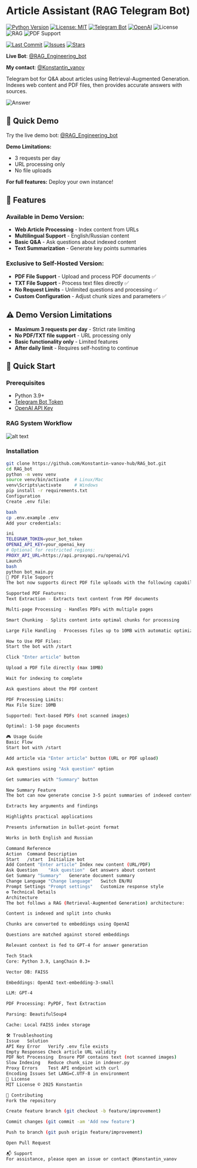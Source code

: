 # Article Assistant (RAG Telegram Bot) 

[![Python Version](https://img.shields.io/badge/python-3.9+-blue)](https://www.python.org/)
[![License: MIT](https://img.shields.io/badge/License-MIT-yellow.svg)](https://opensource.org/licenses/MIT)
[![Telegram Bot](https://img.shields.io/badge/Telegram-Bot-blue.svg)](https://core.telegram.org/bots)
[![OpenAI](https://img.shields.io/badge/OpenAI-GPT--4-purple.svg)](https://openai.com/)
![License](https://img.shields.io/badge/license-MIT-green)
![RAG](https://img.shields.io/badge/tech-RAG-orange)
![PDF Support](https://img.shields.io/badge/feature-PDF%20Support-red)

[![Last Commit](https://img.shields.io/github/last-commit/Konstantin-vanov-hub/RAG_bot)](https://github.com/Konstantin-vanov-hub/RAG_bot/commits/main)
[![Issues](https://img.shields.io/github/issues/Konstantin-vanov-hub/RAG_bot)](https://github.com/Konstantin-vanov-hub/RAG_bot/issues)
[![Stars](https://img.shields.io/github/stars/Konstantin-vanov-hub/RAG_bot)](https://github.com/Konstantin-vanov-hub/RAG_bot/stargazers)

**Live Bot**: [@RAG_Engineering_bot](https://t.me/RAG_Engineering_bot)

**My contact**: [@Konstantin_vanov](https://t.me/Konstantin_vanov)

Telegram bot for Q&A about articles using Retrieval-Augmented Generation. Indexes web content and PDF files, then provides accurate answers with sources.

![Answer](images/answer1.jpg)

## 🚀 Quick Demo

Try the live demo bot: [@RAG_Engineering_bot](https://t.me/RAG_Engineering_bot)

**Demo Limitations:**
- 3 requests per day
- URL processing only
- No file uploads

**For full features:** Deploy your own instance!

## 🌟 Features 
### Available in Demo Version:
- **Web Article Processing** - Index content from URLs
- **Multilingual Support** - English/Russian content
- **Basic Q&A** - Ask questions about indexed content
- **Text Summarization** - Generate key points summaries

### Exclusive to Self-Hosted Version:
- **PDF File Support** - Upload and process PDF documents ✅
- **TXT File Support** - Process text files directly ✅
- **No Request Limits** - Unlimited questions and processing ✅
- **Custom Configuration** - Adjust chunk sizes and parameters ✅

## ⚠️ Demo Version Limitations
- **Maximum 3 requests per day** - Strict rate limiting
- **No PDF/TXT file support** - URL processing only
- **Basic functionality only** - Limited features
- **After daily limit** - Requires self-hosting to continue


## 🚀 Quick Start
### Prerequisites
- Python 3.9+
- [Telegram Bot Token](https://core.telegram.org/bots#how-do-i-create-a-bot)
- [OpenAI API Key](https://platform.openai.com/api-keys)

### RAG System Workflow
 
![alt text](images/scheme.png)

### Installation
``` bash
git clone https://github.com/Konstantin-vanov-hub/RAG_bot.git
cd RAG_bot
python -m venv venv
source venv/bin/activate  # Linux/Mac
venv\Scripts\activate     # Windows
pip install -r requirements.txt
Configuration
Create .env file:

bash
cp .env.example .env
Add your credentials:

ini
TELEGRAM_TOKEN=your_bot_token
OPENAI_API_KEY=your_openai_key
# Optional for restricted regions:
PROXY_API_URL=https://api.proxyapi.ru/openai/v1
Launch
bash
python bot_main.py
📄 PDF File Support
The bot now supports direct PDF file uploads with the following capabilities:

Supported PDF Features:
Text Extraction - Extracts text content from PDF documents

Multi-page Processing - Handles PDFs with multiple pages

Smart Chunking - Splits content into optimal chunks for processing

Large File Handling - Processes files up to 10MB with automatic optimization

How to Use PDF Files:
Start the bot with /start

Click "Enter article" button

Upload a PDF file directly (max 10MB)

Wait for indexing to complete

Ask questions about the PDF content

PDF Processing Limits:
Max File Size: 10MB

Supported: Text-based PDFs (not scanned images)

Optimal: 1-50 page documents

🎮 Usage Guide
Basic Flow
Start bot with /start

Add article via "Enter article" button (URL or PDF upload)

Ask questions using "Ask question" option

Get summaries with "Summary" button

New Summary Feature
The bot can now generate concise 3-5 point summaries of indexed content:

Extracts key arguments and findings

Highlights practical applications

Presents information in bullet-point format

Works in both English and Russian

Command Reference
Action	Command	Description
Start	/start	Initialize bot
Add Content	"Enter article"	Index new content (URL/PDF)
Ask Question	"Ask question"	Get answers about content
Get Summary	"Summary"	Generate document summary
Change Language	"Change language"	Switch EN/RU
Prompt Settings	"Prompt settings"	Customize response style
⚙️ Technical Details
Architecture
The bot follows a RAG (Retrieval-Augmented Generation) architecture:

Content is indexed and split into chunks

Chunks are converted to embeddings using OpenAI

Questions are matched against stored embeddings

Relevant context is fed to GPT-4 for answer generation

Tech Stack
Core: Python 3.9, LangChain 0.3+

Vector DB: FAISS

Embeddings: OpenAI text-embedding-3-small

LLM: GPT-4

PDF Processing: PyPDF, Text Extraction

Parsing: BeautifulSoup4

Cache: Local FAISS index storage

🛠 Troubleshooting
Issue	Solution
API Key Error	Verify .env file exists
Empty Responses	Check article URL validity
PDF Not Processing	Ensure PDF contains text (not scanned images)
Slow Indexing	Reduce chunk_size in indexer.py
Proxy Errors	Test API endpoint with curl
Encoding Issues	Set LANG=C.UTF-8 in environment
📜 License
MIT License © 2025 Konstantin

🤝 Contributing
Fork the repository

Create feature branch (git checkout -b feature/improvement)

Commit changes (git commit -am 'Add new feature')

Push to branch (git push origin feature/improvement)

Open Pull Request

📬 Support
For assistance, please open an issue or contact @Konstantin_vanov